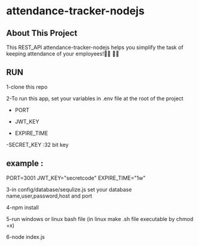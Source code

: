 # attendance-tracker-nodejs

## About This Project

This REST_API attendance-tracker-nodejs helps you simplify the task of keeping attendance of your employees!:man_office_worker: :woman_office_worker:

## RUN

1-clone this repo

2-To run this app, set your variables in .env file at the root of the project

- PORT

- JWT_KEY

- EXPIRE_TIME

-SECRET_KEY :32 bit key

## example :

PORT=3001
JWT_KEY="secretcode"
EXPIRE_TIME="1w"

3-in config/database/sequlize.js set your database name,user,password,host and port

4-npm install

5-run windows or linux bash file (in linux make .sh file executable by chmod +x)

6-node index.js
